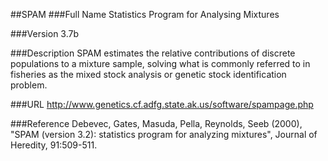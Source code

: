 ##SPAM
###Full Name
Statistics Program for Analysing Mixtures

###Version
3.7b

###Description
SPAM estimates the relative contributions of discrete populations to a mixture sample, solving what is commonly referred to in fisheries as the mixed stock analysis or genetic stock identification problem.

###URL
http://www.genetics.cf.adfg.state.ak.us/software/spampage.php

###Reference
Debevec, Gates, Masuda, Pella, Reynolds, Seeb (2000), "SPAM (version 3.2): statistics program for analyzing mixtures", Journal of Heredity, 91:509-511.


